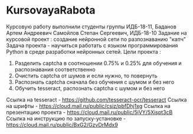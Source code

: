 # KursovayaRabota
Курсовую работу выполнили студенты группы ИДБ-18-11, Баданов Артем Андреевич
Самойлов Степан Сергеевич, ИДБ-18-10
Задание на курсовой проект : создание нейронной сети по разпознаванию "капч"
Задача проекта - научиться работать с языком программирования Python в среде разработки нейронных сетей.
Цели проекта : 
1.	Разделить captcha в соотношении 0.75% и 0.25% для обучения и распознавания соответственно
2.	Очистить captcha от шумов и если нужно, то повернуть 
3.	Распознать captcha сначала без обучения с шумом и без него
4.	Обучить tesseract, распознать captcha c шумом и без него


Ссылка на tesseract - https://github.com/tesseract-ocr/tesseract
Ссылка на шрифты - https://cloud.mail.ru/public/csiz/pbfDhj1xg
Ссылка на презентацию проекта - https://cloud.mail.ru/public/5iVY/5Xispt3cB
Ссылка на инструкцию по запуску-установке - https://cloud.mail.ru/public/BxG2/GzvDrMdx9 
